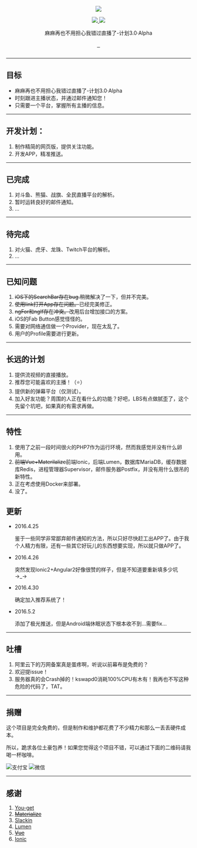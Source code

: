 <p align="center">
  <a href="http://www.lhzbxx.top">
    <img src="http://7xsz4e.com2.z0.glb.clouddn.com/logo.png">
  </a>
</p>
<p align="center">
  <a href="https://gitter.im/lhzbxx/Follow3?utm_source=badge&utm_medium=badge&utm_campaign=pr-badge&utm_content=badge">
    <img src="https://badges.gitter.im/lhzbxx/follow3.svg">
  </a>
  <a href="https://follow3-slackin.herokuapp.com/">
    <img src="https://follow3-slackin.herokuapp.com/badge.svg">
  </a>
</p>
<p align="center">麻麻再也不用担心我错过直播了-计划3.0·Alpha</p>
<p align="center">
  <a href="https://github.com/lhzbxx/Follow3/issues">
    <img src="https://img.shields.io/github/issues/lhzbxx/follow3.svg" alt="">
  </a>
  <a href="https://github.com/lhzbxx/Follow3/releases">
    <img src="https://img.shields.io/github/release/lhzbxx/follow3.svg" alt="">
  </a>
  <a href="https://github.com/lhzbxx/Follow3/releases">
    <img src="https://img.shields.io/github/downloads/lhzbxx/follow3/total.svg" alt="">
  </a>
</p>
<p align="center">
  <a href="http://www.wtfpl.net/">
    <img src="http://www.wtfpl.net/wp-content/uploads/2012/12/wtfpl-badge-1.png" alt="">
  </a>
</p>

---
## 目标

+ 麻麻再也不用担心我错过直播了-计划3.0·Alpha
+ 时刻跟进主播状态，并通过邮件通知您！
+ 只需要一个平台，掌握所有主播的信息。

---

## 开发计划：

1. 制作精简的网页版，提供关注功能。
2. 开发APP，精准推送。

---

## 已完成

1. 对斗鱼、熊猫、战旗、全民直播平台的解析。
2. 暂时运转良好的邮件通知。
3. ...

---

## 待完成

1. 对火猫、虎牙、龙珠、Twitch平台的解析。
2. ...

---

## 已知问题

1. <del>iOS下的SearchBar存在bug.</del>稍微解决了一下，但并不完美。
2. <del>使用link打开App存在问题。</del>已经完美修正。
3. <del>ngFor和ngIf存在冲突。</del>改用后台增加接口的方案。
4. iOS的Fab Button感觉怪怪的。
5. 需要对网络通信做一个Provider，现在太乱了。
6. 用户的Profile需要进行更新。

---

## 长远的计划

1. 提供流视频的直接播放。
2. 推荐您可能喜欢的主播！（⭐️）
3. 提供新的弹幕平台（仅测试）。
4. 加入好友功能？周围的人正在看什么的功能？好吧，LBS有点做腻歪了，这个先留个坑吧，如果真的有需求再做。

---

## 特性

1. 使用了之前一段时间很火的PHP7作为运行环境，然而我感觉并没有什么卵用。
2. <del>前端Vue+Materilalize</del>前端Ionic，后端Lumen，数据库MariaDB，缓存数据库Redis，进程管理器Supervisor，邮件服务器Postfix，并没有用什么很吊的新特性。
3. 正在考虑使用Docker来部署。
4. 没了。

## 更新

* 2016.4.25

    鉴于一些同学非常鄙弃邮件通知的方法，所以只好尽快赶工出APP了。由于我个人精力有限，还有一些其它好玩儿的东西想要实现，所以就只做APP了。

* 2016.4.26

	突然发现Ionic2+Angular2好像很赞的样子，但是不知道要重新填多少坑 →_→
	
* 2016.4.30

	确定加入推荐系统了！
	
* 2016.5.2

	添加了极光推送，但是Android端休眠状态下根本收不到...需要fix...


---

## 吐槽

1. 阿里云下的万网备案真是蛋疼啊，听说以前幕布是免费的？
2. 欢迎提issue！
3. 服务器真的会Crash掉的！kswapd0消耗100%CPU有木有！我再也不写这种危险的代码了，TAT。

---

## 捐赠

这个项目是完全免费的，但是制作和维护都花费了不少精力和那么一丢丢硬件成本。

所以，跪求各位土豪包养！如果您觉得这个项目不错，可以通过下面的二维码请我喝一杯咖啡。

![支付宝](http://7xsz4e.com2.z0.glb.clouddn.com/alipay_10.jpg?imageView/2/w/250)
![微信](http://7xsz4e.com2.z0.glb.clouddn.com/weixin_10.jpg?imageView/2/w/250)

---

## 感谢

1. [You-get](https://github.com/soimort/you-get)
2. <del>[Materialize](https://github.com/Dogfalo/materialize)</del>
3. [Slackin](https://github.com/rauchg/slackin)
4. [Lumen](https://github.com/laravel/lumen)
5. <del>[Vue](https://github.com/vuejs/vue)</del>
6. [Ionic](https://github.com/driftyco/ionic)
